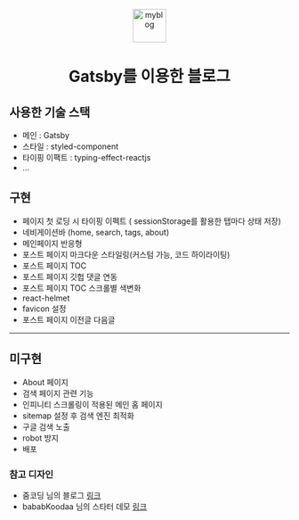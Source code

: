 <p align="center">
    <img alt="myblog" src="https://user-images.githubusercontent.com/28949213/133937654-7eabc7a1-b26a-4e66-97c6-238ffa1af764.png" width="60" />
</p>
<h1 align="center">
  Gatsby를 이용한 블로그
</h1>

## 사용한 기술 스택

- 메인 : Gatsby
- 스타일 : styled-component
- 타이핑 이팩트 : typing-effect-reactjs
- ...

## 구현

- 페이지 첫 로딩 시 타이핑 이펙트 ( sessionStorage를 활용한 탭마다 상태 저장)
- 네비게이션바 (home, search, tags, about)
- 메인페이지 반응형
- 포스트 페이지 마크다운 스타일링(커스텀 가능, 코드 하이라이팅)
- 포스트 페이지 TOC
- 포스트 페이지 깃헙 댓글 연동
- 포스트 페이지 TOC 스크롤별 색변화
- react-helmet
- favicon 설정
- 포스트 페이지 이전글 다음글

---

## 미구현

- About 페이지
- 검색 페이지 관련 기능
- 인피니티 스크롤링이 적용된 메인 홈 페이지
- sitemap 설정 후 검색 엔진 최적화
- 구글 검색 노출
- robot 방지
- 배포

### 참고 디자인

- 줌코딩 님의 블로그 [링크](https://www.zoomkoding.com/)
- bababKoodaa 님의 스타터 데모 [링크](https://www.attejuvonen.fi/)
